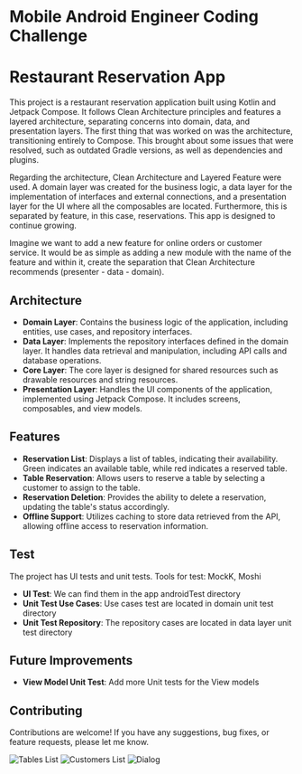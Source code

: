 # Mobile Android Engineer Coding Challenge

# Restaurant Reservation App

This project is a restaurant reservation application built using Kotlin and Jetpack Compose. It follows Clean Architecture principles and features a layered architecture, separating concerns into domain, data, and presentation layers. The first thing that was worked on was the architecture, transitioning entirely to Compose. This brought about some issues that were resolved, such as outdated Gradle versions, as well as dependencies and plugins.

Regarding the architecture, Clean Architecture and Layered Feature were used. A domain layer was created for the business logic, a data layer for the implementation of interfaces and external connections, and a presentation layer for the UI where all the composables are located. Furthermore, this is separated by feature, in this case, reservations. This app is designed to continue growing.

Imagine we want to add a new feature for online orders or customer service. It would be as simple as adding a new module with the name of the feature and within it, create the separation that Clean Architecture recommends (presenter - data - domain).

## Architecture
- **Domain Layer**: Contains the business logic of the application, including entities, use cases, and repository interfaces.
- **Data Layer**: Implements the repository interfaces defined in the domain layer. It handles data retrieval and manipulation, including API calls and database operations.
- **Core Layer**: The core layer is designed for shared resources such as drawable resources and string resources.
- **Presentation Layer**: Handles the UI components of the application, implemented using Jetpack Compose. It includes screens, composables, and view models.

## Features
- **Reservation List**: Displays a list of tables, indicating their availability. Green indicates an available table, while red indicates a reserved table.
- **Table Reservation**: Allows users to reserve a table by selecting a customer to assign to the table.
- **Reservation Deletion**: Provides the ability to delete a reservation, updating the table's status accordingly.
- **Offline Support**: Utilizes caching to store data retrieved from the API, allowing offline access to reservation information.


## Test
The project has UI tests and unit tests.
Tools for test: MockK, Moshi
- **UI Test**: We can find them in the app androidTest directory
- **Unit Test Use Cases**: Use cases test are located in domain unit test directory
- **Unit Test Repository**: The repository cases are located in data layer unit test directory

## Future Improvements
- **View Model Unit Test**: Add more Unit tests for the View models

## Contributing
Contributions are welcome! If you have any suggestions, bug fixes, or feature requests, please let me know.


![Tables List](mobile-android-engineer/core/src/main/res/drawable/tables_screen.png)
![Customers List](mobile-android-engineer/core/src/main/res/drawable/customers_list.png)
![Dialog](mobile-android-engineer/core/src/main/res/drawable/customers_list.png)
